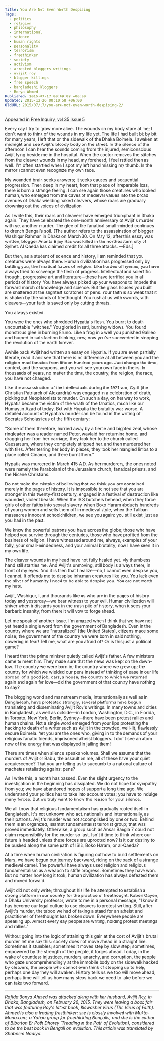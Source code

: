 ```yaml
---
Title: You Are Not Even Worth Despising
Tags:
  - politics
  - religion
  - philosophy
  - international
  - science
  - human rights
  - personality
  - terrorism
  - freethinker
  - society
  - activism
  - arrested bloggers writings
  - avijit roy
  - blogger killings
  - free speech
  - bangladeshi bloggers
  - Bonya Ahmed
Published: 2015-07-17 00:09:08 +06:00
Updated: 2015-12-26 00:10:58 +06:00
OldURL: 2015/07/17/you-are-not-even-worth-despising-2/
---
```


<a href="https://www.secularhumanism.org/index.php/6800">Appeared in Free Inquiry, vol 35 issue 5</a>

Every day I try to grow more alive. The wounds on my body stare at me; I don't want to think of the wounds in my life yet. The life I had built bit by bit for many years, I left that on the sidewalk of the Dhaka Boimela. I awaken at midnight and see Avijit's bloody body on the street. In the silence of the afternoon I can hear the sounds coming from the injured, semiconscious Avijit lying beside me in the hospital. When the doctor removes the stitches from the cleaver wounds in my head, my forehead, I feel rattled then as well. I'm often startled when I spot my left hand missing my thumb. In the mirror I cannot even recognize my own face.

My wounded brain seeks answers; it seeks causes and sequential progression. Then deep in my heart, from that place of irreparable loss, there is born a strange feeling. I can see again those creatures who looked human, who emerged from the caves of medieval values into the broad avenues of Dhaka wielding naked cleavers, whose roars are gradually drowning out the voices of civilization.

As I write this, their roars and cleavers have emerged triumphant in Dhaka again. They have celebrated the one-month anniversary of Avijit's murder with yet another murder. The glee of the fanatical small-minded continues to drench Bengal's soil. [The author refers to the assassination of blogger Washiqur Rahman in Dhaka on March 30. On May 12, after this essay was written, blogger Ananta Bijoy Ras was killed in the northeastern city of Sylhet. Al Qaeda has claimed credit for all three attacks. —Eds.]

But then, as a student of science and history, I am reminded that you creatures were always there. Human civilization has progressed only by battling you, the fanatical forces of religion. Like hordes of hyenas, you have always tried to scavenge the flesh of progress. Intellectual and scientific thought, progressive art and literature—these have terrified you in all periods of history. You have always picked up your weapons to impede the forward march of knowledge and science. But the glass houses you built are shattered at the slightest scratches of pens. Your faith is so weak that it is shaken by the winds of freethought. You rush at us with swords, with cleavers—your faith is saved only by cutting throats.

You always existed.

You were the ones who shredded Hypatia's flesh. You burnt to death uncountable "witches." You gloried in sati, burning widows. You found monstrous glee in burning Bruno. Like a frog in a well you punished Galileo and burped in satisfaction thinking, now, now you've succeeded in stopping the revolution of the earth forever.

Awhile back Avijit had written an essay on Hypatia. If you are even partially literate, read it and see that there is no difference at all between you and the religion-mad fanatics from fifteen hundred years ago. Just change the time, context, and the weapons, and you will see your own face in theirs. In thousands of years, no matter the time, the country, the religion, the race, you have not changed.

Like the assassination of the intellectuals during the 1971 war, Cyril (the Christian Patriarch of Alexandria) was engaged in a celebration of death, picking out Neoplatonists to murder. On such a day, on her way to work, Hypatia became the victim of the wrath of the fanatics, much like our Humayun Azad of today. But with Hypatia the brutality was worse. A detailed account of Hypatia's murder can be found in the writing of Socrates Scholasticus of the fifth century:

"Some of them therefore, hurried away by a fierce and bigoted zeal, whose ringleader was a reader named Peter, waylaid her returning home, and dragging her from her carriage, they took her to the church called Caesareum, where they completely stripped her, and then murdered her with tiles. After tearing her body in pieces, they took her mangled limbs to a place called Cinaron, and there burnt them."

Hypatia was murdered in March 415 A.D. As her murderers, the ones noted were namely the Parabolani of the Jerusalem church, fanatical priests, and the Nicene Christians.

Do not make the mistake of believing that we think you are contained merely in the pages of history. It is impossible to not see that you are stronger in this twenty-first century, engaged in a festival of destruction like wounded, violent beasts. When the ISIS butchers behead, when they force girls of other faiths into sexual slavery, when Boko Haram abducts hundreds of young women and sells them off in medieval style, when the Taliban massacres innocent schoolchildren, we see you again: you still exist, just as you had in the past.

We know the powerful patrons you have across the globe; those who have helped you survive through the centuries, those who have profited from the business of religion. I have witnessed around me, always, examples of your folly, your small-mindedness, and your animal brutality; now I have seen it in my own life.

The cleaver wounds in my head have not fully healed yet. My thumbless hand still startles me. And Avijit's unmoving, still body is always there, in front of my eyes. And it is then that I realize—no, I cannot even despise you, I cannot. It offends me to despise inhuman creatures like you. You lack even the sliver of humanity I need to be able to despise you. You are not worth my hate.

Avijit, Washiqur, I, and thousands like us who are in the pages of history today and yesterday—we bear witness to your evil. Human civilization will shiver when it discards you in the trash pile of history, when it sees your barbaric insanity; from there it will vow to forge ahead.


Let me speak of another issue. I'm amazed when I think that we have not yet heard a single word from the government of Bangladesh. Even in the country where we are "naturalized" [the United States], citizens made some noise; the government of the country we were born in said nothing, cowering in fear! Tell me, what are you afraid of? Or is this just a political game?

I heard that the prime minister quietly called Avijit's father. A few ministers came to meet him. They made sure that the news was kept on the down-low. The country we were born in; the country where we grew up; the country for which we wielded our pens instead of thinking of ease in our life abroad, of a good job, cars, a house; the country to which we returned again and again for love—did the government of that country have nothing to say?

The blogging world and mainstream media, internationally as well as in Bangladesh, have protested strongly; several platforms have begun translating and disseminating Avijit Roy's writings. In many towns and cities in Bangladesh, as well as outside—in London, Washington, D.C., in Florida, in Toronto, New York, Berlin, Sydney—there have been protest rallies and human chains. Not a single word emerged from your lips protesting the hacking to death of a writer such as Avijit in the crowded, well-lit, flawlessly secure Boimela. Yet you are the ones who, giving in to the demands of your religious fanatic friends, imprisoned atheist bloggers. I don't see an atom now of the energy that was displayed in jailing them!

There are times when silence speaks volumes. Shall we assume that the murders of Avijit or Babu, the assault on me, all of these have your quiet acquiescence? That you are telling us to succumb to a national culture of machetes retaliating against pens?

As I write this, a month has passed. Even the slight urgency to the investigation in the beginning has dissipated. We do not hope for sympathy from you; we have abandoned hopes of support a long time ago. We understand your politics has to take into account votes; you have to indulge many forces. But we truly want to know the reason for your silence.

We all know that religious fundamentalism has gradually rooted itself in Bangladesh. It's not unknown who act, nationally and internationally, as their patrons. Avijit's murder was not accomplished by one or two. Behind them is an organized, Islamist fundamentalist terrorist group; that was proved immediately. Otherwise, a group such as Ansar Bangla 7 could not claim responsibility for the murder so fast. Isn't it time to think where our future is headed unless these forces are uprooted now? Is it our destiny to be pushed along the same path of ISIS, Boko Haram, or al-Qaeda?


At a time when human civilization is figuring out how to build settlements on Mars, we have begun our journey backward, riding on the back of a strange medieval camel. The powerful have always used religion and religious fundamentalism as a weapon to stifle progress. Sometimes they have won. But no matter how long it took, human civilization has always defeated them and moved forward.

Avijit did not only write; throughout his life he attempted to establish a strong platform in our country for the practice of freethought. Kaberi Gayen, a Dhaka University professor, wrote to me in a personal message, "I know it has become our legal culture to use cleavers to protest writing. Still, after Avijit's murder, the taboo we had of taking a stand for an atheist and practitioner of freethought has broken down. Everywhere people are speaking up. Almost every day people are writing, holding protest meetings and rallies."

Without going into the logic of attaining this gain at the cost of Avijit's brutal murder, let me say this: society does not move ahead in a straight line. Sometimes it stumbles; sometimes it moves step by slow step; sometimes, empowered by the strength of the people, it forges ahead. Today, in the wake of countless injustices, murders, anarchy, and corruption, the people who gaze uncomprehendingly at the immobile body on the sidewalk hacked by cleavers, the people who cannot even think of stepping up to help, perhaps one day they will awaken. History tells us we too will move ahead; perhaps time will tell us how many steps back we need to take before we can take two forward.

_______________________

<em>Rafida Bonya Ahmed was attacked along with her husband, Avijit Roy, in Dhaka, Bangladesh, on February 26, 2015. They were leaving a book fair that was featuring Roy's latest book, Biswasher Virus (The Virus of Faith). Ahmed is also a leading freethinker: she is closely involved with Mukto-Mona.com, a Yahoo group for freethinking Bengalis, and she is the author of Biborton Er Poth Dhorey (Treading in the Path of Evolution), considered to be the best book in Bengali on evolution. This article was translated by Shabnam Nadiya.</em>
